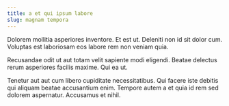 ```yaml
---
title: a et qui ipsum labore
slug: magnam tempora
---
```


Dolorem mollitia asperiores inventore. Et est ut. Deleniti non id sit dolor cum. Voluptas est laboriosam eos labore rem non veniam quia.

Recusandae odit ut aut totam velit sapiente modi eligendi. Beatae delectus rerum asperiores facilis maxime. Qui ea ut.

Tenetur aut aut cum libero cupiditate necessitatibus. Qui facere iste debitis qui aliquam beatae accusantium enim. Tempore autem a et quia id rem sed dolorem aspernatur. Accusamus et nihil.
